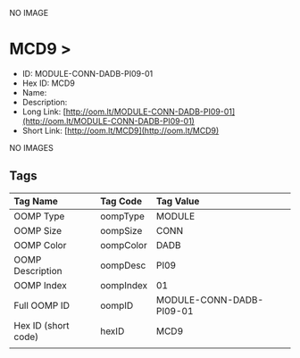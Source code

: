 


  
NO IMAGE  
# MCD9 > 

- ID: MODULE-CONN-DADB-PI09-01
- Hex ID: MCD9
- Name: 
- Description: 
- Long Link: [http://oom.lt/MODULE-CONN-DADB-PI09-01](http://oom.lt/MODULE-CONN-DADB-PI09-01)
- Short Link: [http://oom.lt/MCD9](http://oom.lt/MCD9)
  
NO IMAGES  
## Tags
  

|Tag Name|Tag Code|Tag Value|
| :--- | :--- | :--- |
|OOMP Type|oompType|MODULE|
|OOMP Size|oompSize|CONN|
|OOMP Color|oompColor|DADB|
|OOMP Description|oompDesc|PI09|
|OOMP Index|oompIndex|01|
|Full OOMP ID|oompID|MODULE-CONN-DADB-PI09-01|
|Hex ID (short code)|hexID|MCD9|
||||
